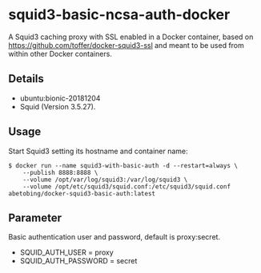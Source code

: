 # squid3-basic-ncsa-auth-docker

A Squid3 caching proxy with SSL enabled in a Docker container, based on
https://github.com/toffer/docker-squid3-ssl and meant to be used from within
other Docker containers.

## Details

* ubuntu:bionic-20181204
* Squid (Version 3.5.27).

## Usage

Start Squid3 setting its hostname and container name:

```
$ docker run --name squid3-with-basic-auth -d --restart=always \
    --publish 8888:8888 \
    --volume /opt/var/log/squid3:/var/log/squid3 \
    --volume /opt/etc/squid3/squid.conf:/etc/squid3/squid.conf abetobing/docker-squid3-basic-auth:latest
```


## Parameter

Basic authentication user and password, default is proxy:secret.
* SQUID_AUTH_USER = proxy 
* SQUID_AUTH_PASSWORD = secret
